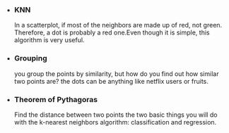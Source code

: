 - ### KNN

  In a scatterplot, if most of the neighbors are made up of red,
  not green. Therefore, a dot is probably a red one.Even though it
  is simple, this algorithm is very useful.

- ### Grouping

  you group the points by similarity, but how do you find out
  how similar two points are? the dots can be anything like
  netflix users or fruits.

- ### Theorem of Pythagoras
  Find the distance between two points
  the two basic things you will do with the k-nearest
  neighbors algorithm: classification and regression.
